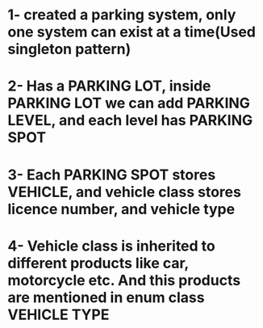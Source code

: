 # 1- created a parking system, only one system can exist at a time(Used singleton pattern)
# 2- Has a PARKING LOT, inside PARKING LOT we can add PARKING LEVEL, and each level has PARKING SPOT
# 3- Each PARKING SPOT stores VEHICLE, and vehicle class stores licence number, and vehicle type
# 4- Vehicle class is inherited to different products like car, motorcycle etc. And this products are mentioned in enum class VEHICLE TYPE